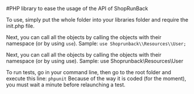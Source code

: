 #PHP library to ease the usage of the API of ShopRunBack

To use, simply put the whole folder into your libraries folder and require the init.php file.

Next, you can call all the objects by calling the objects with their namespace (or by using `use`). Sample: `use Shoprunback\\Resources\\User;`

Next, you can call all the objects by calling the objects with their namespace (or by using use). Sample: use Shoprunback\\Resources\\User

To run tests, go in your command line, then go to the root folder and execute this line:
```phpunit```
Because of the way it is coded (for the moment), you must wait a minute before relaunching a test.
